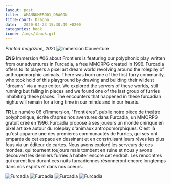 ```yaml
---
layout: post
title:  WMANNUMERO01_DRAGON
titre-court: Dragon
date:   2020-04-23 15:30:49 +0200
categories: book
icone: /imgs/ibook.gif
---
```

*Printed magazine, 2021*
![Immersion Couverture]({{site.imgurl}}/immersion01.png)

**ENG**
Immersion #06 about Frontiers is featuring our polyphonic play written from our adventures in Furcadia, a free MMORPG created in 1996. Furcadia offers to its players a pixel art dream world revolving around the roleplay of anthropomorphic animals. There was born one of the first furry community, who took hold of this playground by drawing and building their wildest "dreams" via a map editor. We explored the servers of these worlds, still running but falling in pieces and we found one of the last group of furries inhabiting these places. The encounters that happened in these furcadian nights will remain for a long time in our minds and in our hearts.

**FR**
Le numéro 06 d'Immersion, "Frontières", publie notre pièce de théâtre polyphonique, écrite d'après nos aventures dans Furcadia, un MMORPG gratuit créé en 1996. Furcadia propose à ses joueurs un monde onirique en pixel art axé autour du roleplay d'animaux antropomorphiques. C'est là qu'est apparue une des premières communautés de Furries, qui ses ont emparés de cet espace en dessinant et en construisant leurs rêves les plus fous via un éditeur de cartes. Nous avons exploré les serveurs de ces mondes, qui tournent toujours mais tombent en ruine et nous y avons découvert les derniers furries à habiter encore cet endroit. Les rencontres qui eurent lieu durant ces nuits furcadiennes résonneront encore longtemps dans nos esprits et dans nos coeurs.

![Furcadia]({{site.imgurl}}/furr1.jpg)
![Furcadia]({{site.imgurl}}/furr02.jpg)
![Furcadia]({{site.imgurl}}/furr03.jpg)
![Furcadia]({{site.imgurl}}/furr04.jpg)
